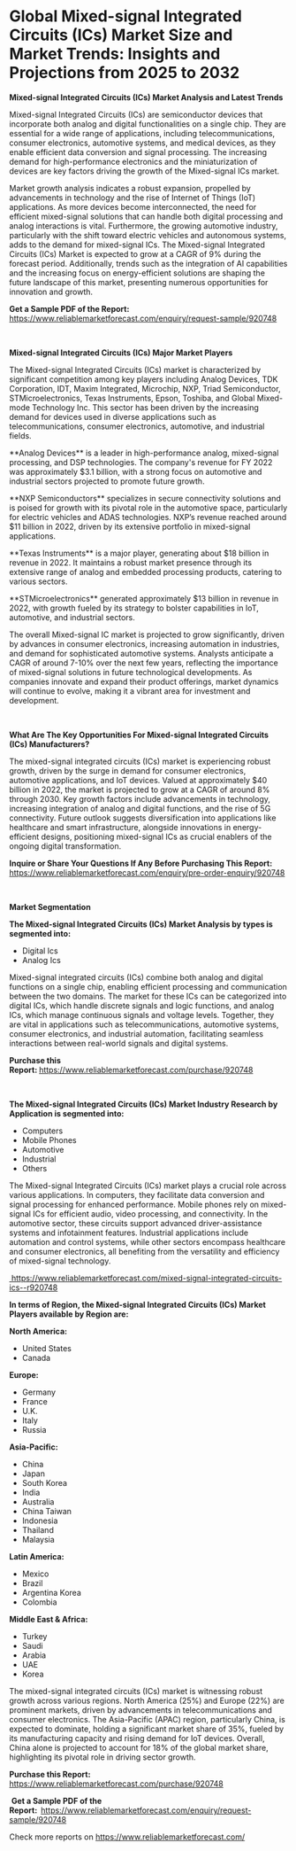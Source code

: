 <p><h1>Global Mixed-signal Integrated Circuits (ICs) Market Size and Market Trends: Insights and Projections from 2025 to 2032</h1></p><p><strong>Mixed-signal Integrated Circuits (ICs) Market Analysis and Latest Trends</strong></p>
<p><p>Mixed-signal Integrated Circuits (ICs) are semiconductor devices that incorporate both analog and digital functionalities on a single chip. They are essential for a wide range of applications, including telecommunications, consumer electronics, automotive systems, and medical devices, as they enable efficient data conversion and signal processing. The increasing demand for high-performance electronics and the miniaturization of devices are key factors driving the growth of the Mixed-signal ICs market.</p><p>Market growth analysis indicates a robust expansion, propelled by advancements in technology and the rise of Internet of Things (IoT) applications. As more devices become interconnected, the need for efficient mixed-signal solutions that can handle both digital processing and analog interactions is vital. Furthermore, the growing automotive industry, particularly with the shift toward electric vehicles and autonomous systems, adds to the demand for mixed-signal ICs. The Mixed-signal Integrated Circuits (ICs) Market is expected to grow at a CAGR of 9% during the forecast period. Additionally, trends such as the integration of AI capabilities and the increasing focus on energy-efficient solutions are shaping the future landscape of this market, presenting numerous opportunities for innovation and growth.</p></p>
<p><strong>Get a Sample PDF of the Report:&nbsp;</strong> <a href="https://www.reliablemarketforecast.com/enquiry/request-sample/920748?utm_campaign=2145&utm_medium=2&utm_source=Github&utm_content=ia&utm_term=12022025&utm_id=mixed-signal-integrated-circuits-ics">https://www.reliablemarketforecast.com/enquiry/request-sample/920748</a></p>
<p>&nbsp;</p>
<p><strong>Mixed-signal Integrated Circuits (ICs) Major Market Players</strong></p>
<p><p>The Mixed-signal Integrated Circuits (ICs) market is characterized by significant competition among key players including Analog Devices, TDK Corporation, IDT, Maxim Integrated, Microchip, NXP, Triad Semiconductor, STMicroelectronics, Texas Instruments, Epson, Toshiba, and Global Mixed-mode Technology Inc. This sector has been driven by the increasing demand for devices used in diverse applications such as telecommunications, consumer electronics, automotive, and industrial fields.</p><p>**Analog Devices** is a leader in high-performance analog, mixed-signal processing, and DSP technologies. The company's revenue for FY 2022 was approximately $3.1 billion, with a strong focus on automotive and industrial sectors projected to promote future growth.</p><p>**NXP Semiconductors** specializes in secure connectivity solutions and is poised for growth with its pivotal role in the automotive space, particularly for electric vehicles and ADAS technologies. NXP’s revenue reached around $11 billion in 2022, driven by its extensive portfolio in mixed-signal applications.</p><p>**Texas Instruments** is a major player, generating about $18 billion in revenue in 2022. It maintains a robust market presence through its extensive range of analog and embedded processing products, catering to various sectors.</p><p>**STMicroelectronics** generated approximately $13 billion in revenue in 2022, with growth fueled by its strategy to bolster capabilities in IoT, automotive, and industrial sectors.</p><p>The overall Mixed-signal IC market is projected to grow significantly, driven by advances in consumer electronics, increasing automation in industries, and demand for sophisticated automotive systems. Analysts anticipate a CAGR of around 7-10% over the next few years, reflecting the importance of mixed-signal solutions in future technological developments. As companies innovate and expand their product offerings, market dynamics will continue to evolve, making it a vibrant area for investment and development.</p></p>
<p>&nbsp;</p>
<p><strong>What Are The Key Opportunities For Mixed-signal Integrated Circuits (ICs) Manufacturers?</strong></p>
<p><p>The mixed-signal integrated circuits (ICs) market is experiencing robust growth, driven by the surge in demand for consumer electronics, automotive applications, and IoT devices. Valued at approximately $40 billion in 2022, the market is projected to grow at a CAGR of around 8% through 2030. Key growth factors include advancements in technology, increasing integration of analog and digital functions, and the rise of 5G connectivity. Future outlook suggests diversification into applications like healthcare and smart infrastructure, alongside innovations in energy-efficient designs, positioning mixed-signal ICs as crucial enablers of the ongoing digital transformation.</p></p>
<p><strong>Inquire or Share Your Questions If Any Before Purchasing This Report:</strong> <a href="https://www.reliablemarketforecast.com/enquiry/pre-order-enquiry/920748?utm_campaign=2145&utm_medium=2&utm_source=Github&utm_content=ia&utm_term=12022025&utm_id=mixed-signal-integrated-circuits-ics">https://www.reliablemarketforecast.com/enquiry/pre-order-enquiry/920748</a></p>
<p>&nbsp;</p>
<p><strong>Market Segmentation</strong></p>
<p><strong>The Mixed-signal Integrated Circuits (ICs) Market Analysis by types is segmented into:</strong></p>
<p><ul><li>Digital Ics</li><li>Analog Ics</li></ul></p>
<p><p>Mixed-signal integrated circuits (ICs) combine both analog and digital functions on a single chip, enabling efficient processing and communication between the two domains. The market for these ICs can be categorized into digital ICs, which handle discrete signals and logic functions, and analog ICs, which manage continuous signals and voltage levels. Together, they are vital in applications such as telecommunications, automotive systems, consumer electronics, and industrial automation, facilitating seamless interactions between real-world signals and digital systems.</p></p>
<p><strong>Purchase this Report:&nbsp;</strong><a href="https://www.reliablemarketforecast.com/purchase/920748?utm_campaign=2145&utm_medium=2&utm_source=Github&utm_content=ia&utm_term=12022025&utm_id=mixed-signal-integrated-circuits-ics">https://www.reliablemarketforecast.com/purchase/920748</a></p>
<p>&nbsp;</p>
<p><strong>The Mixed-signal Integrated Circuits (ICs) Market Industry Research by Application is segmented into:</strong></p>
<p><ul><li>Computers</li><li>Mobile Phones</li><li>Automotive</li><li>Industrial</li><li>Others</li></ul></p>
<p><p>The Mixed-signal Integrated Circuits (ICs) market plays a crucial role across various applications. In computers, they facilitate data conversion and signal processing for enhanced performance. Mobile phones rely on mixed-signal ICs for efficient audio, video processing, and connectivity. In the automotive sector, these circuits support advanced driver-assistance systems and infotainment features. Industrial applications include automation and control systems, while other sectors encompass healthcare and consumer electronics, all benefiting from the versatility and efficiency of mixed-signal technology.</p></p>
<p><a href="https://www.reliablemarketforecast.com/mixed-signal-integrated-circuits-ics--r920748?utm_campaign=2145&utm_medium=2&utm_source=Github&utm_content=ia&utm_term=12022025&utm_id=mixed-signal-integrated-circuits-ics">&nbsp;https://www.reliablemarketforecast.com/mixed-signal-integrated-circuits-ics--r920748</a></p>
<p><strong>In terms of Region, the Mixed-signal Integrated Circuits (ICs) Market Players available by Region are:</strong></p>
<p>
    <p> <strong> North America: </strong>
        <ul>
            <li>United States</li>
            <li>Canada</li>
        </ul>
        </p> 
    <p> <strong> Europe: </strong>
        <ul>
            <li>Germany</li>
            <li>France</li>
            <li>U.K.</li>
            <li>Italy</li>
            <li>Russia</li>
        </ul>
        </p> 
    <p> <strong> Asia-Pacific: </strong>
        <ul>
            <li>China</li>
            <li>Japan</li>
            <li>South Korea</li>
            <li>India</li>
            <li>Australia</li>
            <li>China Taiwan</li>
            <li>Indonesia</li>
            <li>Thailand</li>
            <li>Malaysia</li>
        </ul>
        </p> 
    <p> <strong> Latin America: </strong>
        <ul>
            <li>Mexico</li>
            <li>Brazil</li>
            <li>Argentina Korea</li>
            <li>Colombia</li>
        </ul>
        </p> 
    <p> <strong> Middle East & Africa: </strong>
        <ul>
            <li>Turkey</li>
            <li>Saudi</li>
            <li>Arabia</li>
            <li>UAE</li>
            <li>Korea</li>
        </ul>
    </p>
    </p>
<p><p>The mixed-signal integrated circuits (ICs) market is witnessing robust growth across various regions. North America (25%) and Europe (22%) are prominent markets, driven by advancements in telecommunications and consumer electronics. The Asia-Pacific (APAC) region, particularly China, is expected to dominate, holding a significant market share of 35%, fueled by its manufacturing capacity and rising demand for IoT devices. Overall, China alone is projected to account for 18% of the global market share, highlighting its pivotal role in driving sector growth.</p></p>
<p><strong>Purchase this Report: </strong><a href="https://www.reliablemarketforecast.com/purchase/920748?utm_campaign=2145&utm_medium=2&utm_source=Github&utm_content=ia&utm_term=12022025&utm_id=mixed-signal-integrated-circuits-ics">https://www.reliablemarketforecast.com/purchase/920748</a></p>
<p>&nbsp;<strong>Get a Sample PDF of the Report:&nbsp;&nbsp;</strong><a href="https://www.reliablemarketforecast.com/enquiry/request-sample/920748?utm_campaign=2145&utm_medium=2&utm_source=Github&utm_content=ia&utm_term=12022025&utm_id=mixed-signal-integrated-circuits-ics">https://www.reliablemarketforecast.com/enquiry/request-sample/920748</a></p>
<p><strong></strong></p>
<p>Check more reports on <a href="https://www.reliablemarketforecast.com/?utm_campaign=2145&utm_medium=2&utm_source=Github&utm_content=ia&utm_term=12022025&utm_id=mixed-signal-integrated-circuits-ics">https://www.reliablemarketforecast.com/</a></p>